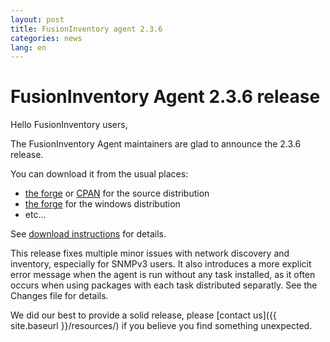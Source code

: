 ```yaml
---
layout: post
title: FusionInventory agent 2.3.6
categories: news
lang: en
---
```


# FusionInventory Agent 2.3.6 release

Hello FusionInventory users,

The FusionInventory Agent maintainers are glad to announce the 2.3.6 release.

You can download it from the usual places:

* [the forge](http://forge.fusioninventory.org/projects/fusioninventory-agent/files) or [CPAN](https://metacpan.org/release/FusionInventory-Agent) for the source distribution
* [the forge](http://forge.fusioninventory.org/projects/fusioninventory-agent-windows-installer/files) for the windows distribution
* etc...

See [download instructions](https://documentation.fusioninventory.org/%20FusionInventory_agent/%20%20%20Installation/windows/) for details.

This release fixes multiple minor issues with network discovery and inventory,
especially for SNMPv3 users. It also introduces a more explicit error message
when the agent is run without any task installed, as it often occurs when using
packages with each task distributed separatly. See the Changes file for
details.

We did our best to provide a solid release, please [contact us]({{ site.baseurl }}/resources/) if
you believe you find something unexpected.
